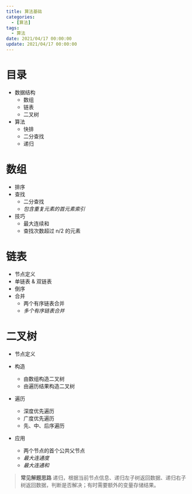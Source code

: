 ```yaml
---
title: 算法基础
categories: 
  - [算法]
tags:
  - 算法
date: 2021/04/17 00:00:00
update: 2021/04/17 00:00:00
---
```


# 目录

- 数据结构
  - 数组
  - 链表
  - 二叉树
- 算法
  - 快排
  - 二分查找
  - 递归

# 数组

- 排序
- 查找
  - 二分查找
  - *包含重复元素的首元素索引*
- 技巧
  - 最大连续和
  - 查找次数超过 n/2 的元素

# 链表

- 节点定义
- 单链表 & 双链表
- 倒序
- 合并
  - 两个有序链表合并
  - *多个有序链表合并*

# 二叉树

- 节点定义

- 构造
  - 由数组构造二叉树
  - 由遍历结果构造二叉树
- 遍历
  - 深度优先遍历
  - 广度优先遍历
  - 先、中、后序遍历
- 应用
  - 两个节点的首个公共父节点
  - *最大连通度*
  - *最大连通和*

> **常见解题思路** 递归，根据当前节点信息、递归左子树返回数据、递归右子树返回数据，判断是否解决；有时需要额外的变量存储结果。